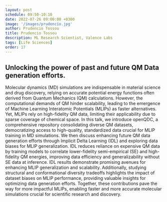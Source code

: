 ```yaml
---
layout: post
schedule: 09:50-10:10
date: 2022-07-26 09:00:00 +0300
image: '/images/prudencio.jpg'
author: Prudencio Tossou
title: Prudencio Tossou
description: ML Research Scientist, Valence Labs
tags: [Life Sciences]
order: 17
---
```


## Unlocking the power of past and future QM Data generation efforts.
Molecular dynamics (MD) simulations are indispensable in material science and drug discovery, relying on accurate potential energy functions often derived from Quantum Mechanics (QM) calculations. However, the computational demands of QM hinder scalability, leading to the emergence of Machine Learning Interatomic Potentials (MLIPs) as faster alternatives. Yet, MLIPs rely on high-fidelity QM data, limiting their applicability due to sparse coverage of chemical space. In this talk, we introduce openQDC, a comprehensive repository consolidating diverse QM datasets, democratizing access to high-quality, standardized data crucial for MLIP training in MD simulations. We then discuss enhancing future QM data generation efforts through Implicit Delta Learning (IDL) and exploring data biases for MLIP generalization. IDL reduces reliance on expensive QM data by training models to correlate lower-fidelity semi-empirical (SE) and high-fidelity QM energies, improving data efficiency and generalizability without SE data at inference. IDL results demonstrate promising avenues for enhancing MLIP generalization and scalability. Additionally, studying structural and conformational diversity tradeoffs highlights the impact of dataset biases on MLIP performance, providing valuable insights for optimizing data generation efforts. Together, these contributions pave the way for more impactful MLIPs, enabling faster and more accurate molecular simulations crucial for scientific research and discovery.
